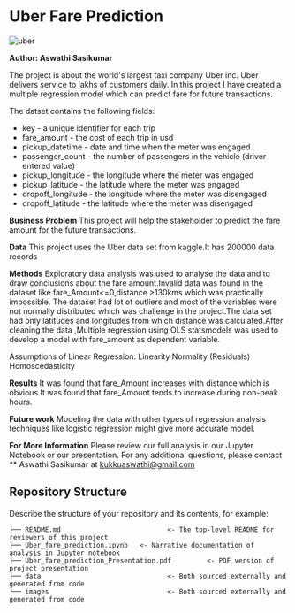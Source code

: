 # Uber Fare Prediction

![uber](https://user-images.githubusercontent.com/103409242/174770398-2a5bc539-ed14-4a23-af0c-e7b25198ae44.jpeg)

<b>Author: Aswathi Sasikumar</b>

The project is about the world's largest taxi company Uber inc. Uber delivers service to lakhs of customers daily. 
In this project I have created a multiple regression model which can predict fare for future transactions.

The datset contains the following fields:
* key - a unique identifier for each trip
* fare_amount - the cost of each trip in usd
* pickup_datetime - date and time when the meter was engaged
* passenger_count - the number of passengers in the vehicle (driver entered value)
* pickup_longitude - the longitude where the meter was engaged
* pickup_latitude - the latitude where the meter was engaged
* dropoff_longitude - the longitude where the meter was disengaged
* dropoff_latitude - the latitude where the meter was disengaged

<b>Business Problem</b>
This project will help the stakeholder to predict the fare amount for the future transactions.


<b>Data</b>
This project uses the Uber data set from kaggle.It has 200000 data records

<b>Methods</b>
Exploratory data analysis was used to analyse the data and to draw conclusions about the fare amount.Invalid data was found in the dataset like fare_Amount<=0,distance >130kms which was practically impossible.
The dataset had lot of outliers and most of the variables were not normally distributed which was challenge in the project.The data set had only latitudes and longitudes 
from which distance was calculated.After cleaning the data ,Multiple regression using OLS statsmodels was used to develop a model with fare_amount as dependent variable.

</b>Assumptions of Linear Regression:</b>
Linearity
Normality (Residuals)
Homoscedasticity

<b>Results</b>
It was found that fare_Amount increases with distance which is obvious.It was found that fare_Amount tends to increase during non-peak hours.

<b>Future work</b>
Modeling the data with other types of regression analysis techniques like logistic regression might give more accurate model.

<b>For More Information</b>
Please review our full analysis in our Jupyter Notebook or our presentation.
For any additional questions, please contact ** Aswathi Sasikumar at kukkuaswathi@gmail.com


## Repository Structure

Describe the structure of your repository and its contents, for example:

```
├── README.md                           <- The top-level README for reviewers of this project
├── Uber_fare_prediction.ipynb   <- Narrative documentation of analysis in Jupyter notebook
├── Uber_fare_prediction_Presentation.pdf         <- PDF version of project presentation
├── data                                <- Both sourced externally and generated from code
└── images                              <- Both sourced externally and generated from code
```
